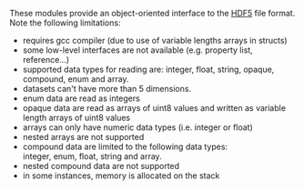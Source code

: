 These modules provide an object-oriented interface to the <a href="http://www.hdfgroup.org/HDF5/">HDF5</a> file format.<br> Note the following limitations:
<ul>
     <li>requires gcc compiler (due to use of variable lengths arrays in structs)</li>
     <li>some low-level interfaces are not available (e.g. property list, reference...)</li>
     <li>supported data types for reading are: integer, float, string, opaque, compound, enum and array.</li>
     <li>datasets can't have more than 5 dimensions.</li>
     <li>enum data are read as integers</li>
     <li>opaque data are read as arrays of uint8 values and written as variable length arrays of uint8 values</li>
     <li>arrays can only have numeric data types (i.e. integer or float)</li>
     <li>nested arrays are not supported</li>
     <li>compound data are limited to the following data types:<br>
           integer, enum, float, string and array.</li>
     <li>nested compound data are not supported</li>
     <li>in some instances, memory is allocated on the stack</li>
</ul>
